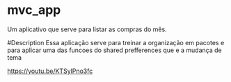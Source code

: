 # mvc_app

Um aplicativo que serve para listar as compras do mês.

#Description
 Essa aplicação serve para treinar a organização em pacotes e para aplicar uma das funcoes do
shared prefferences que e a mudança de tema

https://youtu.be/KTSylPno3fc
